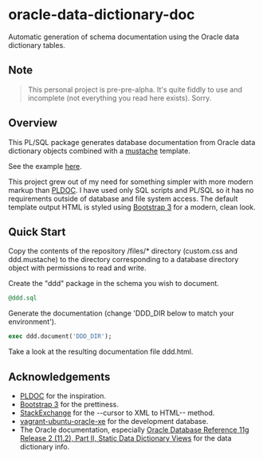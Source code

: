 oracle-data-dictionary-doc
==========================

Automatic generation of schema documentation using the Oracle data dictionary tables.

## Note

> This personal project is pre-pre-alpha. It's quite fiddly to use and incomplete (not everything you read here exists). Sorry.

## Overview

This PL/SQL package generates database documentation from Oracle data dictionary objects combined with a [mustache](http://mustache.github.io/) template.

See the example [here](http://htmlpreview.github.com/?https://github.com/eggplantpasta/oracle-data-dictionary-doc/blob/master/files/dddexample.html?raw=true).

This project grew out of my need for something simpler with more modern markup than [PLDOC](http://sourceforge.net/projects/pldoc/). I have used only SQL scripts and PL/SQL so it has no requirements outside of database and file system access. The default template output HTML is styled using [Bootstrap 3](http://getbootstrap.com/) for a modern, clean look.

## Quick Start
Copy the contents of the repository /files/* directory (custom.css and ddd.mustache) to the directory corresponding to a database directory object with permissions to read and write.

Create the "ddd" package in the schema you wish to document.
```sql
@ddd.sql
```
Generate the documentation (change 'DDD_DIR below to match your environment').
```sql
exec ddd.document('DDD_DIR');
```
Take a look at the resulting documentation file  ddd.html.

## Acknowledgements

* [PLDOC](http://sourceforge.net/projects/pldoc/) for the inspiration.
* [Bootstrap 3](http://getbootstrap.com/) for the prettiness.
* [StackExchange](http://dba.stackexchange.com/questions/6747/within-a-pl-sql-procedure-wrap-a-query-or-refcursor-in-html-table) for the --cursor to XML to HTML-- method.
* [vagrant-ubuntu-oracle-xe](https://github.com/hilverd/vagrant-ubuntu-oracle-xe) for the development database.
* The Oracle documentation, especially [Oracle Database Reference 11g Release 2 (11.2), Part II, Static Data Dictionary Views](http://docs.oracle.com/cd/E11882_01/server.112/e40402/statviews_part.htm#i125539) for the data dictionary info.
